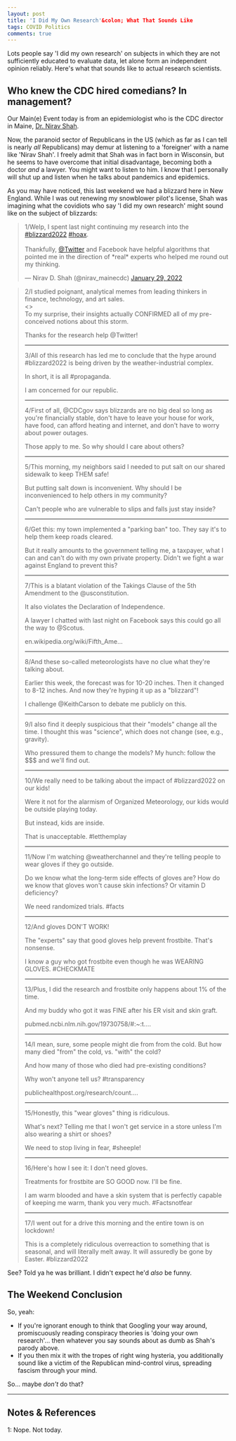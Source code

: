 ```yaml
---
layout: post
title: 'I Did My Own Research'&colon; What That Sounds Like
tags: COVID Politics
comments: true
---
```


Lots people say 'I did my own research' on subjects in which they are not sufficiently
educated to evaluate data, let alone form an independent opinion reliably.  Here's what
that sounds like to actual research scientists.  


## Who knew the CDC hired comedians?  In management?  

Our Main(e) Event today is from an epidemiologist who is the CDC director in Maine,
[Dr. Nirav Shah](https://en.wikipedia.org/wiki/Nirav_D._Shah).  

Now, the paranoid sector of Republicans in the US (which as far as I can tell is nearly
_all_ Republicans) may demur at listening to a 'foreigner' with a name like 'Nirav Shah'.
I freely admit that Shah was in fact born in Wisconsin, but he seems to have overcome that
initial disadvantage, becoming both a doctor _and_ a lawyer.  You might want to listen to
him.  I know that I personally will shut up and listen when he talks about pandemics and
epidemics.  

As you may have noticed, this last weekend we had a blizzard here in New England.  While I
was out renewing my snowblower pilot's license, Shah was imagining what the covidiots who
say 'I did my own research' might sound like on the subject of blizzards:  

<blockquote class="twitter-tweet">
  <p lang="en" dir="ltr">
    1/Welp, I spent last night continuing my research into the <a href="https://twitter.com/hashtag/blizzard2022?src=hash&amp;ref_src=twsrc%5Etfw">#blizzard2022</a> <a href="https://twitter.com/hashtag/hoax?src=hash&amp;ref_src=twsrc%5Etfw">#hoax</a>. <br><br>
    Thankfully, <a href="https://twitter.com/Twitter?ref_src=twsrc%5Etfw">@Twitter</a> and Facebook have helpful algorithms that pointed me in the direction of *real* experts who helped me round out my thinking.
  </p>&mdash; Nirav D. Shah (@nirav_mainecdc) <a href="https://twitter.com/nirav_mainecdc/status/1487455146208600066?ref_src=twsrc%5Etfw">January 29, 2022</a>
</blockquote>
<script async src="https://platform.twitter.com/widgets.js"></script>

> 2/I studied poignant, analytical memes from leading thinkers in finance, technology, and art sales.  
><>  
> To my surprise, their insights actually CONFIRMED all of my pre-conceived notions about this storm.  
>   
> Thanks for the research help @Twitter!   
><hr>  
> 3/All of this research has led me to conclude that the hype around #blizzard2022 is being driven by the weather-industrial complex.  
>   
> In short, it is all #propaganda.  
>   
> I am concerned for our republic.   
><hr>  
> 4/First of all, @CDCgov says blizzards are no big deal so long as you're financially stable, don't have to leave your house for work, have food, can afford heating and internet, and don't have to worry about power outages.  
>   
> Those apply to me. So why should I care about others?   
><hr>  
> 5/This morning, my neighbors said I needed to put salt on our shared sidewalk to keep THEM safe!  
>   
> But putting salt down is inconvenient. Why should I be inconvenienced to help others in my community?  
>   
> Can't people who are vulnerable to slips and falls just stay inside?   
><hr>  
> 6/Get this: my town implemented a "parking ban" too. They say it's to help them keep roads cleared.  
>   
> But it really amounts to the government telling me, a taxpayer, what I can and can't do with my own private property. Didn't we fight a war against England to prevent this?   
><hr>  
> 7/This is a blatant violation of the Takings Clause of the 5th Amendment to the @usconstitution.  
>   
> It also violates the Declaration of Independence.  
>   
> A lawyer I chatted with last night on Facebook says this could go all the way to @Scotus.  
>   
> en.wikipedia.org/wiki/Fifth_Ame…  
><hr>  
> 8/And these so-called meteorologists have no clue what they're talking about.  
>   
> Earlier this week, the forecast was for 10-20 inches. Then it changed to 8-12 inches. And now they're hyping it up as a "blizzard"!  
>   
> I challenge @KeithCarson to debate me publicly on this.   
><hr>  
> 9/I also find it deeply suspicious that their "models" change all the time. I thought this was "science", which does not change (see, e.g., gravity).  
>   
> Who pressured them to change the models? My hunch: follow the $$$ and we'll find out.   
><hr>  
> 10/We really need to be talking about the impact of #blizzard2022 on our kids!  
>   
> Were it not for the alarmism of Organized Meteorology, our kids would be outside playing today.  
>   
> But instead, kids are inside.  
>   
> That is unacceptable. #letthemplay   
><hr>  
> 11/Now I'm watching @weatherchannel and they're telling people to wear gloves if they go outside.  
>   
> Do we know what the long-term side effects of gloves are? How do we know that gloves won't cause skin infections? Or vitamin D deficiency?  
>  
> We need randomized trials. #facts   
><hr>  
> 12/And gloves DON'T WORK!  
>   
> The "experts" say that good gloves help prevent frostbite. That's nonsense.  
>   
> I know a guy who got frostbite even though he was WEARING GLOVES. #CHECKMATE   
><hr>  
> 13/Plus, I did the research and frostbite only happens about 1% of the time.  
>   
> And my buddy who got it was FINE after his ER visit and skin graft.  
>   
> pubmed.ncbi.nlm.nih.gov/19730758/#:~:t….  
><hr>  
> 14/I mean, sure, some people might die from from the cold. But how many died "from" the cold, vs. "with" the cold?  
>   
> And how many of those who died had pre-existing conditions?  
>   
> Why won't anyone tell us? #transparency  
>   
> publichealthpost.org/research/count….  
><hr>  
> 15/Honestly, this "wear gloves" thing is ridiculous.  
>   
> What's next? Telling me that I won't get service in a store unless I'm also wearing a shirt or shoes?  
>   
> We need to stop living in fear, #sheeple!   
><hr>  
> 16/Here's how I see it: I don't need gloves.  
>   
> Treatments for frostbite are SO GOOD now. I'll be fine.  
>   
> I am warm blooded and have a skin system that is perfectly capable of keeping me warm, thank you very much. #Factsnotfear   
><hr>  
> 17/I went out for a drive this morning and the entire town is on lockdown!  
>   
> This is a completely ridiculous overreaction to something that is seasonal, and will literally melt away. It will assuredly be gone by Easter. #blizzard2022   

See?  Told ya he was brilliant.  I didn't expect he'd _also_ be funny.  


## The Weekend Conclusion  

So, yeah:  
- If you're ignorant enough to think that Googling your way around, promiscuously
  reading conspiracy theories is 'doing your own research'&hellip; then whatever you say
  sounds about as dumb as Shah's parody above.  
- If you then mix it with the tropes of right wing hysteria, you additionally sound like
  a victim of the Republican mind-control virus, spreading fascism through your mind.  
  
So&hellip; maybe _don't_ do that?  

---

## Notes &amp; References  

<!--
<sup id="fn1a">[[1]](#fn1)</sup>

<a id="fn1">1</a>: ***, ["***"](***), *** [↩](#fn1a)  

<a href="{{ site.baseurl }}/images/***"><img src="{{ site.baseurl }}/images/***" width="400" height="***" alt="***" title="***" style="float: right; margin: 3px 3px 3px 3px; border: 1px solid #000000;"></a>

<iframe width="400" height="224" src="***" allow="accelerometer; encrypted-media; gyroscope; picture-in-picture" allowfullscreen style="float: right; margin: 3px 3px 3px 3px; border: 1px solid #000000;"></iframe>
-->

<a id="fn1">1</a>: Nope.  Not today.  

